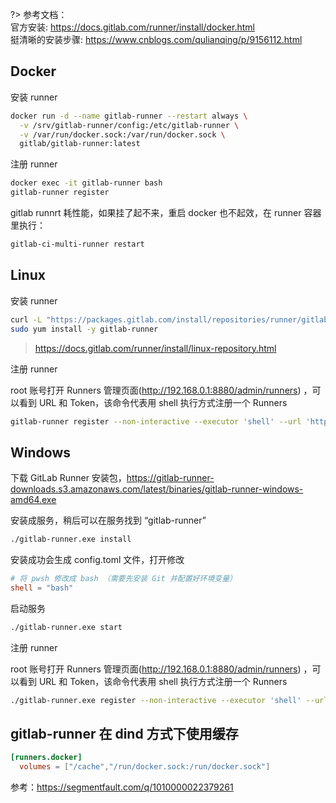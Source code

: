 ?> 参考文档：  
官方安装: https://docs.gitlab.com/runner/install/docker.html  
挺清晰的安装步骤: https://www.cnblogs.com/qulianqing/p/9156112.html  

## Docker

安装 runner

```bash
docker run -d --name gitlab-runner --restart always \
  -v /srv/gitlab-runner/config:/etc/gitlab-runner \
  -v /var/run/docker.sock:/var/run/docker.sock \
  gitlab/gitlab-runner:latest
```

注册 runner

```bash
docker exec -it gitlab-runner bash
gitlab-runner register
```

gitlab runnrt 耗性能，如果挂了起不来，重启 docker 也不起效，在 runner 容器里执行：

```bash
gitlab-ci-multi-runner restart
```

## Linux

安装 runner

```bash
curl -L "https://packages.gitlab.com/install/repositories/runner/gitlab-runner/script.rpm.sh" | sudo bash
sudo yum install -y gitlab-runner
```

> https://docs.gitlab.com/runner/install/linux-repository.html

注册 runner

root 账号打开 Runners 管理页面(http://192.168.0.1:8880/admin/runners) ，可以看到 URL 和 Token，该命令代表用 shell 执行方式注册一个 Runners

```bash
gitlab-runner register --non-interactive --executor 'shell' --url 'http://192.168.0.1:8880' --registration-token 'your_registration_token
```

## Windows

下载 GitLab Runner 安装包，https://gitlab-runner-downloads.s3.amazonaws.com/latest/binaries/gitlab-runner-windows-amd64.exe

安装成服务，稍后可以在服务找到 “gitlab-runner”

```bash
./gitlab-runner.exe install
```

安装成功会生成 config.toml 文件，打开修改

```toml
# 将 pwsh 修改成 bash （需要先安装 Git 并配置好环境变量）
shell = "bash"
```

启动服务

```bash
./gitlab-runner.exe start
```

注册 runner

root 账号打开 Runners 管理页面(http://192.168.0.1:8880/admin/runners) ，可以看到 URL 和 Token，该命令代表用 shell 执行方式注册一个 Runners

```bash
./gitlab-runner.exe register --non-interactive --executor 'shell' --url 'http://192.168.0.1:8880' --registration-token 'your_registration_token
```

## gitlab-runner 在 dind 方式下使用缓存

```toml
[runners.docker]
  volumes = ["/cache","/run/docker.sock:/run/docker.sock"]
```

参考：https://segmentfault.com/q/1010000022379261
